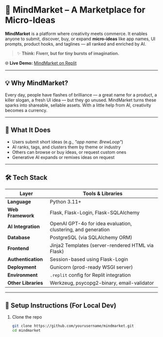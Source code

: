 # 🧠 MindMarket – A Marketplace for Micro-Ideas

**MindMarket** is a platform where creativity meets commerce. It enables anyone to submit, discover, buy, or expand **micro-ideas** like app names, UI prompts, product hooks, and taglines — all ranked and enriched by AI.

> ✨ **Think: Fiverr, but for tiny bursts of imagination.**

🌐 **Live Demo:** [MindMarket on Replit](https://fe005164-c056-42f7-9c62-09f84bbada85-00-qfhr0rgb1aif.spock.replit.dev/)

---

## 💡 Why MindMarket?

Every day, people have flashes of brilliance — a great name for a product, a killer slogan, a fresh UI idea — but they go unused. MindMarket turns these sparks into shareable, sellable assets. With a little help from AI, creativity becomes a currency.

---

## 🚀 What It Does

- Users submit short ideas (e.g., _"app name: BrewLoop"_)
- AI ranks, tags, and clusters them by theme or industry
- Others can browse or buy ideas, or request custom ones
- Generative AI expands or remixes ideas on request

---

## 🛠️ Tech Stack

| Layer           | Tools & Libraries                                                                 |
|------------------|------------------------------------------------------------------------------------|
| **Language**       | Python 3.11+                                                                       |
| **Web Framework**  | Flask, Flask-Login, Flask-SQLAlchemy                                                |
| **AI Integration** | OpenAI GPT-4o for idea evaluation, clustering, and generation                      |
| **Database**       | PostgreSQL (via SQLAlchemy ORM)                                                    |
| **Frontend**       | Jinja2 Templates (server-rendered HTML via Flask)                                  |
| **Authentication** | Session-based using Flask-Login                                                    |
| **Deployment**     | Gunicorn (prod-ready WSGI server)                                                  |
| **Environment**    | `.replit` config for Replit integration                                            |
| **Other Libraries**| Werkzeug, psycopg2-binary, email-validator                                         |

---

## 🧪 Setup Instructions (For Local Dev)

1. Clone the repo
   ```bash
   git clone https://github.com/yourusername/mindmarket.git
   cd mindmarket
